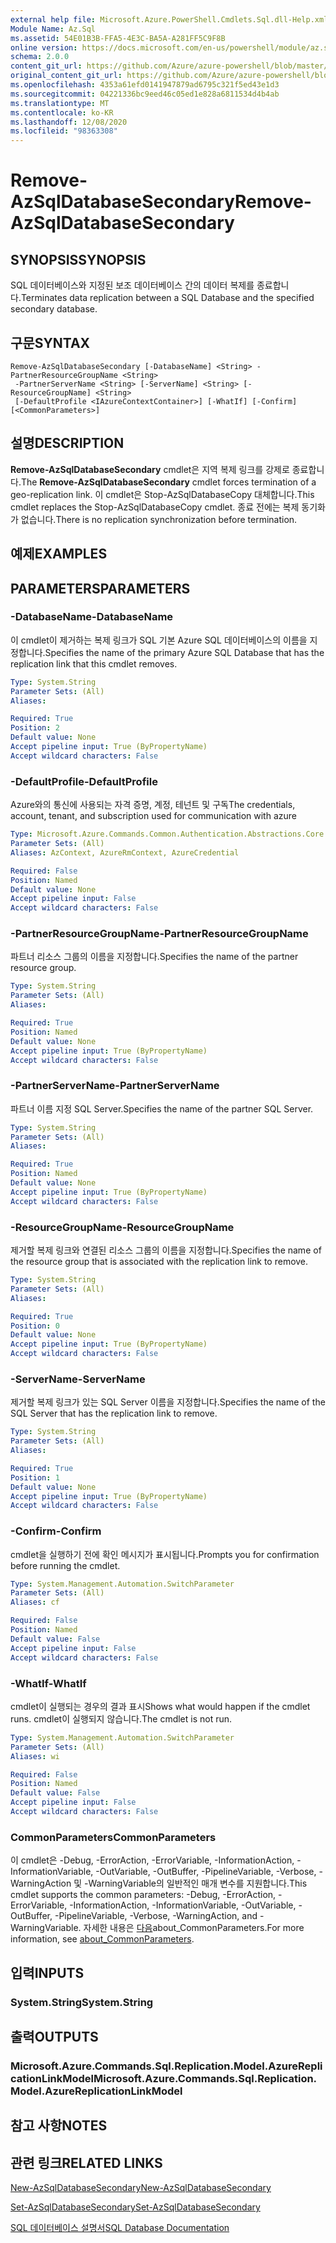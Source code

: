 ```yaml
---
external help file: Microsoft.Azure.PowerShell.Cmdlets.Sql.dll-Help.xml
Module Name: Az.Sql
ms.assetid: 54E01B3B-FFA5-4E3C-BA5A-A281FF5C9F8B
online version: https://docs.microsoft.com/en-us/powershell/module/az.sql/remove-azsqldatabasesecondary
schema: 2.0.0
content_git_url: https://github.com/Azure/azure-powershell/blob/master/src/Sql/Sql/help/Remove-AzSqlDatabaseSecondary.md
original_content_git_url: https://github.com/Azure/azure-powershell/blob/master/src/Sql/Sql/help/Remove-AzSqlDatabaseSecondary.md
ms.openlocfilehash: 4353a61efd0141947879ad6795c321f5ed43e1d3
ms.sourcegitcommit: 04221336bc9eed46c05ed1e828a6811534d4b4ab
ms.translationtype: MT
ms.contentlocale: ko-KR
ms.lasthandoff: 12/08/2020
ms.locfileid: "98363308"
---
```

# <span data-ttu-id="d308e-101">Remove-AzSqlDatabaseSecondary</span><span class="sxs-lookup"><span data-stu-id="d308e-101">Remove-AzSqlDatabaseSecondary</span></span>

## <span data-ttu-id="d308e-102">SYNOPSIS</span><span class="sxs-lookup"><span data-stu-id="d308e-102">SYNOPSIS</span></span>
<span data-ttu-id="d308e-103">SQL 데이터베이스와 지정된 보조 데이터베이스 간의 데이터 복제를 종료합니다.</span><span class="sxs-lookup"><span data-stu-id="d308e-103">Terminates data replication between a SQL Database and the specified secondary database.</span></span>

## <span data-ttu-id="d308e-104">구문</span><span class="sxs-lookup"><span data-stu-id="d308e-104">SYNTAX</span></span>

```
Remove-AzSqlDatabaseSecondary [-DatabaseName] <String> -PartnerResourceGroupName <String>
 -PartnerServerName <String> [-ServerName] <String> [-ResourceGroupName] <String>
 [-DefaultProfile <IAzureContextContainer>] [-WhatIf] [-Confirm] [<CommonParameters>]
```

## <span data-ttu-id="d308e-105">설명</span><span class="sxs-lookup"><span data-stu-id="d308e-105">DESCRIPTION</span></span>
<span data-ttu-id="d308e-106">**Remove-AzSqlDatabaseSecondary** cmdlet은 지역 복제 링크를 강제로 종료합니다.</span><span class="sxs-lookup"><span data-stu-id="d308e-106">The **Remove-AzSqlDatabaseSecondary** cmdlet forces termination of a geo-replication link.</span></span>
<span data-ttu-id="d308e-107">이 cmdlet은 Stop-AzSqlDatabaseCopy 대체합니다.</span><span class="sxs-lookup"><span data-stu-id="d308e-107">This cmdlet replaces the Stop-AzSqlDatabaseCopy cmdlet.</span></span>
<span data-ttu-id="d308e-108">종료 전에는 복제 동기화가 없습니다.</span><span class="sxs-lookup"><span data-stu-id="d308e-108">There is no replication synchronization before termination.</span></span>

## <span data-ttu-id="d308e-109">예제</span><span class="sxs-lookup"><span data-stu-id="d308e-109">EXAMPLES</span></span>

## <span data-ttu-id="d308e-110">PARAMETERS</span><span class="sxs-lookup"><span data-stu-id="d308e-110">PARAMETERS</span></span>

### <span data-ttu-id="d308e-111">-DatabaseName</span><span class="sxs-lookup"><span data-stu-id="d308e-111">-DatabaseName</span></span>
<span data-ttu-id="d308e-112">이 cmdlet이 제거하는 복제 링크가 SQL 기본 Azure SQL 데이터베이스의 이름을 지정합니다.</span><span class="sxs-lookup"><span data-stu-id="d308e-112">Specifies the name of the primary Azure SQL Database that has the replication link that this cmdlet removes.</span></span>

```yaml
Type: System.String
Parameter Sets: (All)
Aliases:

Required: True
Position: 2
Default value: None
Accept pipeline input: True (ByPropertyName)
Accept wildcard characters: False
```

### <span data-ttu-id="d308e-113">-DefaultProfile</span><span class="sxs-lookup"><span data-stu-id="d308e-113">-DefaultProfile</span></span>
<span data-ttu-id="d308e-114">Azure와의 통신에 사용되는 자격 증명, 계정, 테넌트 및 구독</span><span class="sxs-lookup"><span data-stu-id="d308e-114">The credentials, account, tenant, and subscription used for communication with azure</span></span>

```yaml
Type: Microsoft.Azure.Commands.Common.Authentication.Abstractions.Core.IAzureContextContainer
Parameter Sets: (All)
Aliases: AzContext, AzureRmContext, AzureCredential

Required: False
Position: Named
Default value: None
Accept pipeline input: False
Accept wildcard characters: False
```

### <span data-ttu-id="d308e-115">-PartnerResourceGroupName</span><span class="sxs-lookup"><span data-stu-id="d308e-115">-PartnerResourceGroupName</span></span>
<span data-ttu-id="d308e-116">파트너 리소스 그룹의 이름을 지정합니다.</span><span class="sxs-lookup"><span data-stu-id="d308e-116">Specifies the name of the partner  resource group.</span></span>

```yaml
Type: System.String
Parameter Sets: (All)
Aliases:

Required: True
Position: Named
Default value: None
Accept pipeline input: True (ByPropertyName)
Accept wildcard characters: False
```

### <span data-ttu-id="d308e-117">-PartnerServerName</span><span class="sxs-lookup"><span data-stu-id="d308e-117">-PartnerServerName</span></span>
<span data-ttu-id="d308e-118">파트너 이름 지정 SQL Server.</span><span class="sxs-lookup"><span data-stu-id="d308e-118">Specifies the name of the partner SQL Server.</span></span>

```yaml
Type: System.String
Parameter Sets: (All)
Aliases:

Required: True
Position: Named
Default value: None
Accept pipeline input: True (ByPropertyName)
Accept wildcard characters: False
```

### <span data-ttu-id="d308e-119">-ResourceGroupName</span><span class="sxs-lookup"><span data-stu-id="d308e-119">-ResourceGroupName</span></span>
<span data-ttu-id="d308e-120">제거할 복제 링크와 연결된 리소스 그룹의 이름을 지정합니다.</span><span class="sxs-lookup"><span data-stu-id="d308e-120">Specifies the name of the resource group that is associated with the replication link to remove.</span></span>

```yaml
Type: System.String
Parameter Sets: (All)
Aliases:

Required: True
Position: 0
Default value: None
Accept pipeline input: True (ByPropertyName)
Accept wildcard characters: False
```

### <span data-ttu-id="d308e-121">-ServerName</span><span class="sxs-lookup"><span data-stu-id="d308e-121">-ServerName</span></span>
<span data-ttu-id="d308e-122">제거할 복제 링크가 있는 SQL Server 이름을 지정합니다.</span><span class="sxs-lookup"><span data-stu-id="d308e-122">Specifies the name of the SQL Server that has the replication link to remove.</span></span>

```yaml
Type: System.String
Parameter Sets: (All)
Aliases:

Required: True
Position: 1
Default value: None
Accept pipeline input: True (ByPropertyName)
Accept wildcard characters: False
```

### <span data-ttu-id="d308e-123">-Confirm</span><span class="sxs-lookup"><span data-stu-id="d308e-123">-Confirm</span></span>
<span data-ttu-id="d308e-124">cmdlet을 실행하기 전에 확인 메시지가 표시됩니다.</span><span class="sxs-lookup"><span data-stu-id="d308e-124">Prompts you for confirmation before running the cmdlet.</span></span>

```yaml
Type: System.Management.Automation.SwitchParameter
Parameter Sets: (All)
Aliases: cf

Required: False
Position: Named
Default value: False
Accept pipeline input: False
Accept wildcard characters: False
```

### <span data-ttu-id="d308e-125">-WhatIf</span><span class="sxs-lookup"><span data-stu-id="d308e-125">-WhatIf</span></span>
<span data-ttu-id="d308e-126">cmdlet이 실행되는 경우의 결과 표시</span><span class="sxs-lookup"><span data-stu-id="d308e-126">Shows what would happen if the cmdlet runs.</span></span>
<span data-ttu-id="d308e-127">cmdlet이 실행되지 않습니다.</span><span class="sxs-lookup"><span data-stu-id="d308e-127">The cmdlet is not run.</span></span>

```yaml
Type: System.Management.Automation.SwitchParameter
Parameter Sets: (All)
Aliases: wi

Required: False
Position: Named
Default value: False
Accept pipeline input: False
Accept wildcard characters: False
```

### <span data-ttu-id="d308e-128">CommonParameters</span><span class="sxs-lookup"><span data-stu-id="d308e-128">CommonParameters</span></span>
<span data-ttu-id="d308e-129">이 cmdlet은 -Debug, -ErrorAction, -ErrorVariable, -InformationAction, -InformationVariable, -OutVariable, -OutBuffer, -PipelineVariable, -Verbose, -WarningAction 및 -WarningVariable의 일반적인 매개 변수를 지원합니다.</span><span class="sxs-lookup"><span data-stu-id="d308e-129">This cmdlet supports the common parameters: -Debug, -ErrorAction, -ErrorVariable, -InformationAction, -InformationVariable, -OutVariable, -OutBuffer, -PipelineVariable, -Verbose, -WarningAction, and -WarningVariable.</span></span> <span data-ttu-id="d308e-130">자세한 내용은 [다음](http://go.microsoft.com/fwlink/?LinkID=113216)about_CommonParameters.</span><span class="sxs-lookup"><span data-stu-id="d308e-130">For more information, see [about_CommonParameters](http://go.microsoft.com/fwlink/?LinkID=113216).</span></span>

## <span data-ttu-id="d308e-131">입력</span><span class="sxs-lookup"><span data-stu-id="d308e-131">INPUTS</span></span>

### <span data-ttu-id="d308e-132">System.String</span><span class="sxs-lookup"><span data-stu-id="d308e-132">System.String</span></span>

## <span data-ttu-id="d308e-133">출력</span><span class="sxs-lookup"><span data-stu-id="d308e-133">OUTPUTS</span></span>

### <span data-ttu-id="d308e-134">Microsoft.Azure.Commands.Sql.Replication.Model.AzureReplicationLinkModel</span><span class="sxs-lookup"><span data-stu-id="d308e-134">Microsoft.Azure.Commands.Sql.Replication.Model.AzureReplicationLinkModel</span></span>

## <span data-ttu-id="d308e-135">참고 사항</span><span class="sxs-lookup"><span data-stu-id="d308e-135">NOTES</span></span>

## <span data-ttu-id="d308e-136">관련 링크</span><span class="sxs-lookup"><span data-stu-id="d308e-136">RELATED LINKS</span></span>

[<span data-ttu-id="d308e-137">New-AzSqlDatabaseSecondary</span><span class="sxs-lookup"><span data-stu-id="d308e-137">New-AzSqlDatabaseSecondary</span></span>](./New-AzSqlDatabaseSecondary.md)

[<span data-ttu-id="d308e-138">Set-AzSqlDatabaseSecondary</span><span class="sxs-lookup"><span data-stu-id="d308e-138">Set-AzSqlDatabaseSecondary</span></span>](./Set-AzSqlDatabaseSecondary.md)

[<span data-ttu-id="d308e-139">SQL 데이터베이스 설명서</span><span class="sxs-lookup"><span data-stu-id="d308e-139">SQL Database Documentation</span></span>](https://docs.microsoft.com/azure/sql-database/)
